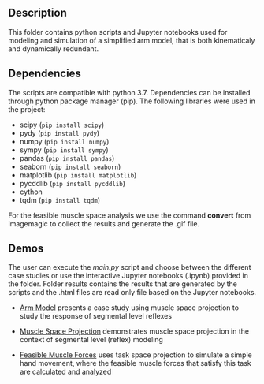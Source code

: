 Description
---

This folder contains python scripts and Jupyter notebooks used for modeling and
simulation of a simplified arm model, that is both kinematicaly and dynamically
redundant.

Dependencies
---

The scripts are compatible with python 3.7. Dependencies can be installed
through python package manager (pip). The following libraries were used in the
project:

- scipy (`pip install scipy`)
- pydy (`pip install pydy`)
- numpy (`pip install numpy`)
- sympy (`pip install sympy`)
- pandas (`pip install pandas`)
- seaborn (`pip install seaborn`)
- matplotlib (`pip install matplotlib`)
- pycddlib (`pip install pycddlib`)
- cython
- tqdm (`pip install tqdm`)

For the feasible muscle space analysis we use the command **convert** from
imagemagic to collect the results and generate the .gif file.


Demos
---

The user can execute the *main.py* script and choose between the different case
studies or use the interactive Jupyter notebooks (.ipynb) provided in the
folder. Folder results contains the results that are generated by the scripts
and the .html files are read only file based on the Jupyter notebooks.

- [Arm Model](model.ipynb) presents a case study using muscle space
  projection to study the response of segmental level reflexes

- [Muscle Space Projection](muscle_space_projection.ipynb)
  demonstrates muscle space projection in the context of segmental level
  (reflex) modeling

- [Feasible Muscle Forces](feasible_muscle_forces.ipynb) uses
  task space projection to simulate a simple hand movement, where the feasible
  muscle forces that satisfy this task are calculated and analyzed
